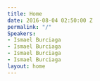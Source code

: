 ```yaml
---
title: Home
date: 2016-08-04 02:50:00 Z
permalink: "/"
Speakers:
- Ismael Burciaga
- Ismael Burciaga
- Ismael Burciaga
- Ismael Burciaga
layout: home
---
```


